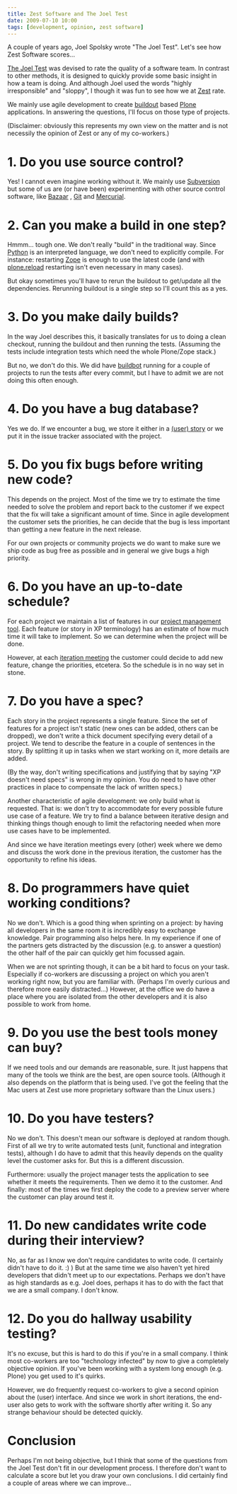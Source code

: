 ```yaml
---
title: Zest Software and The Joel Test
date: 2009-07-10 10:00
tags: [development, opinion, zest software]
---
```


A couple of years ago, Joel Spolsky wrote "The Joel Test". Let's see
how Zest Software scores...

[The Joel Test](http://www.joelonsoftware.com/articles/fog0000000043.html)
was devised to rate the quality of a software team. In contrast to
other methods, it is designed to quickly provide some basic insight in
how a team is doing. And although Joel used the words "highly
irresponsible" and "sloppy", I though it was fun to see how we at
[Zest](http://zestsoftware.nl) rate.

We mainly use agile development to create
[buildout](http://www.buildout.org/) based
[Plone](http://plone.org) applications. In answering the questions,
I'll focus on those type of projects.

(Disclaimer: obviously this represents my own view on the matter and
is not necessily the opinion of Zest or any of my co-workers.)

# 1. Do you use source control?

Yes! I cannot even imagine working without it. We mainly use
[Subversion](http://subversion.tigris.org/) but some of us are (or
have been) experimenting with other source control software, like
[Bazaar](http://bazaar-vcs.org/) , [Git](http://git-scm.com/) and
[Mercurial](https://www.mercurial-scm.org/).

# 2. Can you make a build in one step?

Hmmm... tough one. We don't really "build" in the traditional
way. Since [Python](http://www.python.org) is an interpreted language,
we don't need to explicitly compile. For instance: restarting
[Zope](http://www.zope.org/) is enough to use the latest code (and
with [plone.reload](http://pypi.python.org/pypi/plone.reload)
restarting isn't even necessary in many cases).

But okay sometimes you'll have to rerun the buildout to get/update all
the dependencies. Rerunning buildout is a single step so I'll count
this as a yes.

# 3. Do you make daily builds?

In the way Joel describes this, it basically translates for us to
doing a clean checkout, running the buildout and then running the
tests. (Assuming the tests include integration tests which need the
whole Plone/Zope stack.)

But no, we don't do this. We did have
[buildbot](http://buildbot.net/trac) running for a couple of projects
to run the tests after every commit, but I have to admit we are not
doing this often enough.

# 4. Do you have a bug database?

Yes we do. If we encounter a bug, we store it either in a
[(user) story](http://www.extremeprogramming.org/rules/userstories.html)
or we put it in the issue tracker associated with the project.

# 5. Do you fix bugs before writing new code?

This depends on the project. Most of the time we try to estimate the
time needed to solve the problem and report back to the customer if we
expect that the fix will take a significant amount of time. Since in
agile development the customer sets the priorities, he can decide that
the bug is less important than getting a new feature in the next
release.

For our own projects or community projects we do want to make sure we
ship code as bug free as possible and in general we give bugs a high
priority.

# 6. Do you have an up-to-date schedule?

For each project we maintain a list of features in our
[project management tool](http://plone.org/products/extreme-management-tool). Each
feature (or story in XP terminology) has an estimate of how much time
it will take to implement. So we can determine when the project will
be done.

However, at each
[iteration meeting](http://www.extremeprogramming.org/rules/iterationplanning.html)
the customer could decide to add new feature, change the priorities,
etcetera. So the schedule is in no way set in stone.

# 7. Do you have a spec?

Each story in the project represents a single feature. Since the set
of features for a project isn't static (new ones can be added, others
can be dropped), we don't write a thick document specifying every
detail of a project. We tend to describe the feature in a couple of
sentences in the story. By splitting it up in tasks when we start
working on it, more details are added.

(By the way, don't writing specifications and justifying that by
saying "XP doesn't need specs" is wrong in my opinion. You do need to
have other practices in place to compensate the lack of written
specs.)

Another characteristic of agile development: we only build what is
requested. That is: we don't try to accommodate for every possible
future use case of a feature. We try to find a balance between
iterative design and thinking things though enough to limit the
refactoring needed when more use cases have to be implemented.

And since we have iteration meetings every (other) week where we demo
and discuss the work done in the previous iteration, the customer has
the opportunity to refine his ideas.

# 8. Do programmers have quiet working conditions?

No we don't. Which is a good thing when sprinting on a project: by
having all developers in the same room it is incredibly easy to
exchange knowledge. Pair programming also helps here. In my experience
if one of the partners gets distracted by the discussion (e.g. to
answer a question) the other half of the pair can quickly get him
focussed again.

When we are not sprinting though, it can be a bit hard to focus on
your task. Especially if co-workers are discussing a project on which
you aren't working right now, but you are familiar with. (Perhaps I'm
overly curious and therefore more easily distracted...) However, at
the office we do have a place where you are isolated from the other
developers and it is also possible to work from home.

# 9. Do you use the best tools money can buy?

If we need tools and our demands are reasonable, sure. It just happens
that many of the tools we think are the best, are open source
tools. (Although it also depends on the platform that is being
used. I've got the feeling that the Mac users at Zest use more
proprietary software than the Linux users.)

# 10. Do you have testers?

No we don't. This doesn't mean our software is deployed at random
though. First of all we try to write automated tests (unit, functional
and integration tests), although I do have to admit that this heavily
depends on the quality level the customer asks for. But this is a
different discussion.

Furthermore: usually the project manager tests the application to see
whether it meets the requirements. Then we demo it to the
customer. And finally: most of the times we first deploy the code to a
preview server where the customer can play around test it.

# 11. Do new candidates write code during their interview?

No, as far as I know we don't require candidates to write code. (I
certainly didn't have to do it. :) ) But at the same time we also
haven't yet hired developers that didn't meet up to our
expectations. Perhaps we don't have as high standards as e.g. Joel
does, perhaps it has to do with the fact that we are a small
company. I don't know.

# 12. Do you do hallway usability testing?

It's no excuse, but this is hard to do this if you're in a small
company. I think most co-workers are too "technology infected" by now
to give a completely objective opinion. If you've been working with a
system long enough (e.g. Plone) you get used to it's quirks.

However, we do frequently request co-workers to give a second opinion
about the (user) interface. And since we work in short iterations, the
end-user also gets to work with the software shortly after writing
it. So any strange behaviour should be detected quickly.

# Conclusion

Perhaps I'm not being objective, but I think that some of the
questions from the Joel Test don't fit in our development process. I
therefore don't want to calculate a score but let you draw your own
conclusions. I did certainly find a couple of areas where we can
improve...
